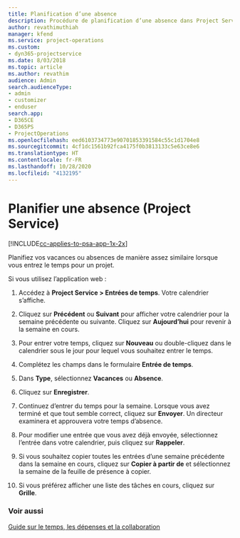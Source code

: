 ```yaml
---
title: Planification d’une absence
description: Procédure de planification d’une absence dans Project Service
author: revathimuthiah
manager: kfend
ms.service: project-operations
ms.custom:
- dyn365-projectservice
ms.date: 8/03/2018
ms.topic: article
ms.author: revathim
audience: Admin
search.audienceType:
- admin
- customizer
- enduser
search.app:
- D365CE
- D365PS
- ProjectOperations
ms.openlocfilehash: eed6103734773e90701853391584c55c1d1704e8
ms.sourcegitcommit: 4cf1dc1561b92fca4175f0b3813133c5e63ce8e6
ms.translationtype: HT
ms.contentlocale: fr-FR
ms.lasthandoff: 10/28/2020
ms.locfileid: "4132195"
---
```

# <a name="schedule-time-off-project-service"></a>Planifier une absence (Project Service)

[!INCLUDE[cc-applies-to-psa-app-1x-2x](../includes/cc-applies-to-psa-app-1x-2x.md)]

Planifiez vos vacances ou absences de manière assez similaire lorsque vous entrez le temps pour un projet.  
  
 Si vous utilisez l’application web :  
  
1.  Accédez à **Project Service > Entrées de temps**. Votre calendrier s’affiche.  
  
2.  Cliquez sur **Précédent** ou **Suivant** pour afficher votre calendrier pour la semaine précédente ou suivante. Cliquez sur **Aujourd’hui** pour revenir à la semaine en cours.  
  
3.  Pour entrer votre temps, cliquez sur **Nouveau** ou double-cliquez dans le calendrier sous le jour pour lequel vous souhaitez entrer le temps.  
  
4.  Complétez les champs dans le formulaire **Entrée de temps**.  
  
5.  Dans **Type**, sélectionnez **Vacances** ou **Absence**.  
  
6.  Cliquez sur **Enregistrer**.  
  
7.  Continuez d’entrer du temps pour la semaine. Lorsque vous avez terminé et que tout semble correct, cliquez sur **Envoyer**. Un directeur examinera et approuvera votre temps d’absence.  
  
8.  Pour modifier une entrée que vous avez déjà envoyée, sélectionnez l’entrée dans votre calendrier, puis cliquez sur **Rappeler**.  
  
9. Si vous souhaitez copier toutes les entrées d’une semaine précédente dans la semaine en cours, cliquez sur **Copier à partir de** et sélectionnez la semaine de la feuille de présence à copier.  
  
10. Si vous préférez afficher une liste des tâches en cours, cliquez sur **Grille**.  
  
### <a name="see-also"></a>Voir aussi  
 [Guide sur le temps, les dépenses et la collaboration](../psa/time-expense-collaboration-guide.md)
